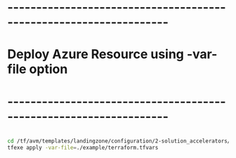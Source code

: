 # ------------------------------------------------------------------
# Deploy Azure Resource using -var-file option
# ------------------------------------------------------------------

```bash

cd /tf/avm/templates/landingzone/configuration/2-solution_accelerators/project/linux_function_app
tfexe apply -var-file=./example/terraform.tfvars

```
